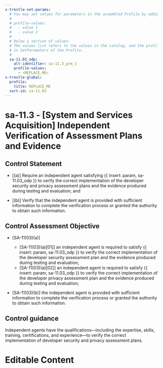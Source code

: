 ```yaml
---
x-trestle-set-params:
  # You may set values for parameters in the assembled Profile by adding
  #
  # profile-values:
  #   - value 1
  #   - value 2
  #
  # below a section of values:
  # The values list refers to the values in the catalog, and the profile-values represent values
  # in SetParameters of the Profile.
  #
  sa-11.03_odp:
    alt-identifier: sa-11.3_prm_1
    profile-values:
      - <REPLACE_ME>
x-trestle-global:
  profile:
    title: REPLACE_ME
  sort-id: sa-11.03
---
```


# sa-11.3 - \[System and Services Acquisition\] Independent Verification of Assessment Plans and Evidence

## Control Statement

- \[(a)\] Require an independent agent satisfying {{ insert: param, sa-11.03_odp }} to verify the correct implementation of the developer security and privacy assessment plans and the evidence produced during testing and evaluation; and

- \[(b)\] Verify that the independent agent is provided with sufficient information to complete the verification process or granted the authority to obtain such information.

## Control Assessment Objective

- \[SA-11(03)(a)\]

  - \[SA-11(03)(a)[01]\] an independent agent is required to satisfy {{ insert: param, sa-11.03_odp }} to verify the correct implementation of the developer security assessment plan and the evidence produced during testing and evaluation;
  - \[SA-11(03)(a)[02]\] an independent agent is required to satisfy {{ insert: param, sa-11.03_odp }} to verify the correct implementation of the developer privacy assessment plan and the evidence produced during testing and evaluation;

- \[SA-11(03)(b)\] the independent agent is provided with sufficient information to complete the verification process or granted the authority to obtain such information.

## Control guidance

Independent agents have the qualifications—including the expertise, skills, training, certifications, and experience—to verify the correct implementation of developer security and privacy assessment plans.

# Editable Content

<!-- Make additions and edits below -->
<!-- The above represents the contents of the control as received by the profile, prior to additions. -->
<!-- If the profile makes additions to the control, they will appear below. -->
<!-- The above markdown may not be edited but you may edit the content below, and/or introduce new additions to be made by the profile. -->
<!-- If there is a yaml header at the top, parameter values may be edited. Use --set-parameters to incorporate the changes during assembly. -->
<!-- The content here will then replace what is in the profile for this control, after running profile-assemble. -->
<!-- The current profile has no added parts for this control, but you may add new ones here. -->
<!-- Each addition must have a heading either of the form ## Control my_addition_name -->
<!-- or ## Part a. (where the a. refers to one of the control statement labels.) -->
<!-- "## Control" parts are new parts added after the statement part. -->
<!-- "## Part" parts are new parts added into the top-level statement part with that label. -->
<!-- Subparts may be added with nested hash levels of the form ### My Subpart Name -->
<!-- underneath the parent ## Control or ## Part being added -->
<!-- See https://ibm.github.io/compliance-trestle/tutorials/ssp_profile_catalog_authoring/ssp_profile_catalog_authoring for guidance. -->
